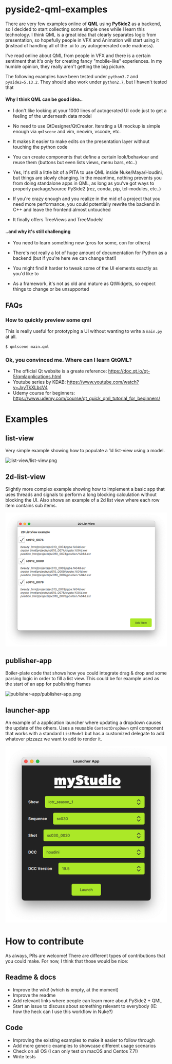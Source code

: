 # pyside2-qml-examples

There are very few examples online of **QML** using **PySide2** as a backend, so I decided to start collecting some simple ones while I learn this technology.
I think QML is a great idea that clearly separates logic from presentation, so hopefully people in VFX and Animation will start using it (instead of handling all of the .ui to .py autogenerated code madness).

I've read online about QML from people in VFX and there is a certain sentiment that it's only for creating fancy "mobile-like" experiences.
In my humble opinion, they really aren't getting the big picture.

The following examples have been tested under `python3.7` and `pyside2=5.13.2`.
They should also work under `python2.7`, but I haven't tested that


#### Why I think QML can be good idea..

- I don't like looking at your 1000 lines of autogerated UI code just to get a feeling of the underneath data model

- No need to use QtDesigner/QtCreator. Iterating a UI mockup is simple enough via `qmlscene` and vim, neovim, vscode, etc.

- It makes it easier to make edits on the presentation layer without touching the python code

- You can create components that define a certain look/behaviour and reuse them (buttons but even lists views, menu bars, etc..)

- Yes, It's still a little bit of a PITA to use QML inside Nuke/Maya/Houdini, but things are slowly changing.
In the meantime, nothing prevents you from doing standalone apps in QML, as long as you've got ways to properly package/source PySide2 (rez, conda, pip, tcl-modules, etc..)

- If you're crazy enough and you realize in the mid of a project that you need more performance, you could potentially rewrite the backend in C++ and leave the frontend almost untouched

- It finally offers TreeViews and TreeModels!

#### ..and why it's still challenging

- You need to learn something new (pros for some, con for others)

- There's not really a lot of huge amount of documentation for Python as a backend (but if you're here we can change that!)

- You might find it harder to tweak some of the UI elements exactly as you'd like to

- As a framework, it's not as old and mature as QtWidgets, so expect things to change or be unsupported

## FAQs

### How to quickly preview some qml

This is really useful for prototyping a UI without wanting to write a `main.py` at all.
```bash
$ qmlscene main.qml
```

### Ok, you convinced me. Where can I learn QtQML?

- The official Qt website is a greate reference: https://doc.qt.io/qt-5/qmlapplications.html
- Youtube series by KDAB: https://www.youtube.com/watch?v=JxyTkXLbcV4
- Udemy course for beginners: https://www.udemy.com/course/qt_quick_qml_tutorial_for_beginners/

# Examples
## list-view
Very simple example showing how to populate a 1d list-view using a model.

![list-view/list-view.png](list-view/list-view.png)

## 2d-list-view
Slightly more complex example showing how to implement a basic app that uses threads and signals to perform a long blocking calculation without blocking the UI.
Also shows an example of a 2d list view where each row item contains sub items.

![2d-list-view/2d-list-view.png](2d-list-view/2d-list-view.png)

## publisher-app
Boiler-plate code that shows how you could integrate drag & drop and some parsing logic in order to fill a list view.
This could be for example used as the start of an app for publishing frames

![publisher-app/publisher-app.png](publisher-app/publisher-app.png)

## launcher-app
An example of a application launcher where updating a dropdown causes the update of the others. Uses a reusable `ContextDropDown` qml component that works with a standard `ListModel` but has a customized delegate to add whatever pizzazz we want to add to render it.

![launcher-app/launcher-app.png](launcher-app/launcher-app.png)


# How to contribute

As always, PRs are welcome!
There are different types of contributions that you could make.
For now, I think that those would be nice:

## Readme & docs
- Improve the wiki! (which is empty, at the moment)
- Improve the readme
- Add relevant links where people can learn more about PySide2 + QML
- Start an issue to discuss about something relevant to everybody (IE: how the heck can I use this workflow in Nuke?)

## Code
- Improving the existing examples to make it easier to follow through
- Add more generic examples to showcase different usage scenarios
- Check on all OS (I can only test on macOS and Centos 7.7!)
- Write tests

